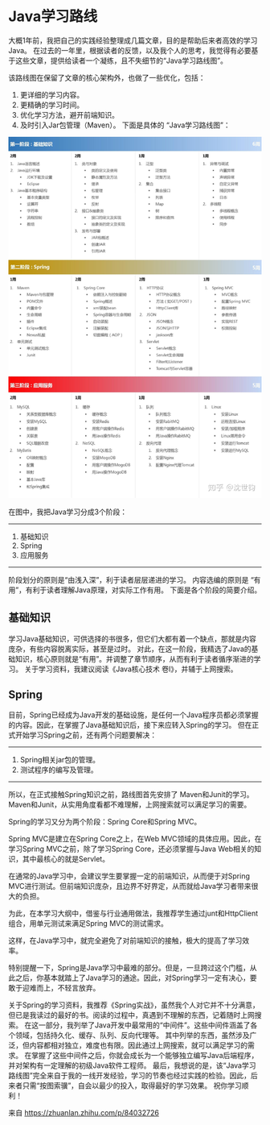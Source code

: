 # Java学习路线
大概1年前，我把自己的实践经验整理成几篇文章，目的是帮助后来者高效的学习Java。
在过去的一年里，根据读者的反馈，以及我个人的思考，我觉得有必要基于这些文章，提供给读者一个凝练，且不失细节的“Java学习路线图”。

该路线图在保留了文章的核心架构外，也做了一些优化，包括：
1. 更详细的学习内容。
2. 更精确的学习时间。
3. 优化学习方法，避开前端知识。
4. 及时引入Jar包管理（Maven）。
下面是具体的 “Java学习路线图”：<br>

![](images/Java学习路线图_images/fabc8942.png)

在图中，我把Java学习分成3个阶段：

----
1. 基础知识
2. Spring
3. 应用服务
----

阶段划分的原则是“由浅入深”，利于读者层层递进的学习。
内容选编的原则是 “有用”，有利于读者理解Java原理，对实际工作有用。
下面是各个阶段的简要介绍。
## 基础知识
学习Java基础知识，可供选择的书很多，但它们大都有着一个缺点，那就是内容庞杂，有些内容脱离实际，甚至是过时。
对此，在这一阶段，我精选了Java的基础知识，核心原则就是“有用”。并调整了章节顺序，从而有利于读者循序渐进的学习。
关于学习资料，我建议阅读《Java核心技术 卷I》，并辅于上网搜索。
## Spring
目前，Spring已经成为Java开发的基础设施，是任何一个Java程序员都必须掌握的内容。因此，在掌握了Java基础知识后，接下来应转入Spring的学习。
但在正式开始学习Spring之前，还有两个问题要解决：

----
1. Spring相关jar包的管理。
2. 测试程序的编写及管理。
----

所以，在正式接触Spring知识之前，路线图首先安排了 Maven和Junit的学习。
Maven和Junit，从实用角度看都不难理解，上网搜索就可以满足学习的需要。

Spring的学习又分为两个阶段：Spring Core和Spring MVC。

Spring MVC是建立在Spring Core之上，在Web MVC领域的具体应用。因此，在学习Spring MVC之前，除了学习Spring Core，还必须掌握与Java Web相关的知识，其中最核心的就是Servlet。

在通常的Java学习中，会建议学生要掌握一定的前端知识，从而便于对Spring MVC进行测试。但前端知识庞杂，且边界不好界定，从而就给Java学习者带来很大的负担。

为此，在本学习大纲中，借鉴与行业通用做法，我推荐学生通过junt和HttpClient组合，用单元测试来满足Spring MVC的测试需求。

这样，在Java学习中，就完全避免了对前端知识的接触，极大的提高了学习效率。

特别提醒一下，Spring是Java学习中最难的部分。但是，一旦跨过这个门槛，从此之后，你基本就踏上了Java学习的通途。因此，对Spring学习一定有决心，要敢于迎难而上，不轻言放弃。

关于Spring的学习资料，我推荐《Spring实战》，虽然我个人对它并不十分满意，但已是我读过的最好的书。阅读的过程中，真遇到不理解的东西，记着随时上网搜索。
在这一部分，我列举了Java开发中最常用的“中间件”。这些中间件涵盖了各个领域，包括持久化、缓存、队列、反向代理等。
其中列举的东西，虽然涉及广泛，但内容都相对独立，难度也有限。因此通过上网搜索，就可以满足学习的需求。
在掌握了这些中间件之后，你就会成长为一个能够独立编写Java后端程序，并对架构有一定理解的初级Java软件工程师。
最后，我想说的是，该“Java学习路线图”完全来自于我的一线开发经验，学习的节奏也经过实践的检验。因此，后来者只需“按图索骥”，自会以最少的投入，取得最好的学习效果。
祝你学习顺利！

来自 <https://zhuanlan.zhihu.com/p/84032726> 
